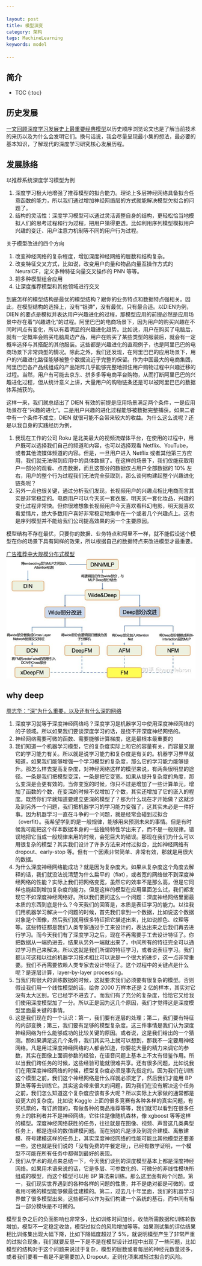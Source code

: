 ```yaml
---

layout: post
title: 模型演变
category: 架构
tags: MachineLearning
keywords: model

---
```


## 简介

* TOC
{:toc}

## 历史发展

[一文回顾深度学习发展史上最重要经典模型](https://mp.weixin.qq.com/s/tqZZS3MTqVgHJ9vZDrsSrg)以历史顺序浏览论文也是了解当前技术的来历以及为什么会发明它们。换句话说，我会尽量呈现最小集的想法，最必要的基本知识，了解现代的深度学习研究核心发展历程。

## 发展脉络

以推荐系统深度学习模型为例

1. 深度学习极大地增强了推荐模型的拟合能力。理论上多层神经网络具备拟合任意函数的能力，所以我们通过增加神经网络层的方式就能解决模型欠拟合的问题了。
2. 结构的灵活性：深度学习模型可以通过灵活调整自身的结构，更轻松恰当地模拟人们的思考过程和行为过程，把用户猜得更透。比如利用序列模型模拟用户兴趣的变迁、用户注意力机制等不同的用户行为过程。

关于模型改进的四个方向
1. 改变神经网络的复杂程度，增加深度神经网络的层数和结构复杂。
2. 改变特征交叉方式，比如说，改变用户向量和物品向量互操作方式的 NeuralCF，定义多种特征向量交叉操作的 PNN 等等。
3. 把多种模型组合应用
4. 让深度推荐模型和其他领域进行交叉

到底怎样的模型结构是最优的模型结构？跟你的业务特点和数据特点强相关。因此，在模型结构的选择上，没有“银弹”，没有最优，只有最合适。以DIEN为例，DIEN 的要点是模拟并表达用户兴趣进化的过程，那模型应用的前提必然是应用场景中存在着“兴趣进化”的过程。阿里巴巴的电商场景下，因为用户的购买兴趣在不同时间点有变化，所以有着明显的兴趣进化趋势。比如说，用户在购买了电脑后，就有一定概率会购买电脑周边产品，用户在购买了某些类型的服装后，就会有一定概率选择与其搭配的其他服装。这些都是兴趣进化的直观例子，也是阿里巴巴的电商场景下非常典型的情况。除此之外，我们还发现，在阿里巴巴的应用场景下，用户的兴趣进化路径能够被整个数据流近乎完整的保留。作为中国最大的电商集团，阿里巴巴各产品线组成的产品矩阵几乎能够完整地抓住用户购物过程中兴趣迁移的过程。当然，用户有可能去京东、拼多多等电商平台购物，从而打断阿里巴巴的兴趣进化过程，但从统计意义上讲，大量用户的购物链条还是可以被阿里巴巴的数据体系捕获的。

这样一来，我们就总结出了 DIEN 有效的前提是应用场景满足两个条件，一是应用场景存在“兴趣的进化”。二是用户兴趣的进化过程能够被数据完整捕获。如果二者中有一个条件不成立，DIEN 就很可能不会带来较大的收益。为什么这么说呢？还是以我自身的实践经历为例，
1. 我现在工作的公司 Roku 是北美最大的视频流媒体平台，在使用的过程中，用户既可以选择我们自己的频道和内容，也可以选择观看 Netflix、YouTube，或者其他流媒体频道的内容。但是，一旦用户进入 Netflix 或者其他第三方应用，我们就无法得到应用中的具体数据了。在这样的场景下，我们仅能获取用户一部分的观看、点击数据，而且这部分的数据仅占用户全部数据的 10% 左右，用户的整个行为过程我们无法完全获取到，那么谈何构建起整个兴趣进化链条呢？
2. 另外一点也很关键，通过分析我们发现，长视频用户的兴趣点相比电商而言其实是非常稳定的。电商用户可以今天买一套衣服，明天买一套化妆品，兴趣的变化过程非常快。但你很难想象长视频用户今天喜欢看科幻电影，明天就喜欢看爱情片，绝大多数用户喜好非常稳定地集中在一个或者几个兴趣点上。这也是序列模型并不能给我们公司提高效果的另一个主要原因。

模型结构不存在最优，只要你的数据、业务特点和阿里不一样，就不能假设这个模型在你的场景下具有同样的效果，所以根据自己的数据特点来改进模型才最重要。

[广告推荐中大规模分布式模型](https://zhuanlan.zhihu.com/p/161972813)
![](/public/upload/machine/recsys_model.png)


## why deep

[周志华：“深”为什么重要，以及还有什么深的网络](https://mp.weixin.qq.com/s/U6DvnuLogfmfYzwe5ULmiQ)

1. 深度学习就等于深度神经网络吗？深度学习是机器学习中使用深度神经网络的的子领域。所以如果我们要谈深度学习的话，是绕不开深度神经网络的。
2. 神经网络需要可微的函数、需要能够计算梯度，这是最根本最重要的
3. 我们知道一个机器学习模型，它的复杂度实际上和它的容量有关，而容量又跟它的学习能力有关。所以就是说学习能力和复杂度是有关的。机器学习界早就知道，如果我们能够增强一个学习模型的复杂度，那么它的学习能力能够提升。那怎么样去提高复杂度，对神经网络这样的模型来说，有两条很明显的途径。一条是我们把模型变深，一条是把它变宽。如果从提升复杂度的角度，那么变深是会更有效的。当你变宽的时候，你只不过是增加了一些计算单元，增加了函数的个数，在变深的时候不仅增加了个数，其实还增加了它的嵌入的程度。既然你们早就知道要建立更深的模型了？那为什么现在才开始做？这就涉及到另外一个问题，我们把机器学习的学习能力变强了，这其实未必是一件好事。因为机器学习一直在斗争的一个问题，就是经常会碰到过拟合（overfit）。我希望学到的是一般规律，能够用来预测未来的事情。但是有时候我可能把这个样本数据本身的一些独特特性学出来了，而不是一般规律。错误地把它当成一般规律来用的时候，会犯巨大的错误。那现在我们为什么可以用很复杂的模型？其实我们设计了许多方法来对付过拟合，比如神经网络有 dropout、early-stop 等。但有一个因素非常简单、非常有效，那就是用很大的数据。
4. 为什么深度神经网络能成功？就是因为复杂度大。如果从复杂度这个角度去解释的话，我们就没法说清楚为什么扁平的（flat），或者宽的网络做不到深度神经网络的性能？实际上我们把网络变宽，虽然它的效率不是那么高，但是它同样也能起到增加复杂度的能力。但是这样的模型在应用里面怎么试，我们都发现它不如深度神经网络好。所以我们要问这么一个问题：深度神经网络里面最本质的东西到底是什么？今天我们的回答是，本质是表征学习的能力。以往我们用机器学习解决一个问题的时候，首先我们拿到一个数据，比如说这个数据对象是个图像，然后我们就用很多特征把它描述出来，比如说颜色、纹理等等。这些特征都是我们人类专家通过手工来设计的，表达出来之后我们再去进行学习。而今天我们有了深度学习之后，现在不再需要手工去设计特征了。你把数据从一端扔进去，结果从另外一端就出来了，中间所有的特征完全可以通过学习自己来解决。所以这就是我们所谓的特征学习，或者说表征学习。我们都认可这和以往的机器学习技术相比可以说是一个很大的进步，这一点非常重要。我们不再需要依赖人类专家去设计特征了。这个过程中的关键点是什么呢？是逐层计算，layer-by-layer processing。
5. 当我们有很大的训练数据的时候，这就要求我们必须要有很复杂的模型。否则假设我们用一个线性模型的话，给你 2000 万样本还是 2 亿的样本，其实对它没有太大区别。它已经学不进去了。而我们有了充分的复杂度，恰恰它又给我们使用深度模型加了一分。所以正是因为这几个原因，我们才觉得这是深度模型里面最关键的事情。
6. 这是我们现在的一个认识：第一，我们要有逐层的处理；第二，我们要有特征的内部变换；第三，我们要有足够的模型复杂度。这三件事情是我们认为深度神经网络为什么能够成功的比较关键的原因。或者说，这是我们给出的一个猜测。那如果满足这几个条件，我们其实马上就可以想到，那我不一定要用神经网络。凡是用过深度神经网络的人都会知道，你要花大量的精力来调它的参数，其实在图像上面调参数的经验，在语音问题上基本上不太有借鉴作用。所以当我们跨任务的时候，这些经验可能就很难共享。还有很多问题，比如说我们在用深度神经网络的时候，模型复杂度必须是事先指定的。因为我们在训练这个模型之前，我们这个神经网络是什么样就必须定了，然后我们才能用 BP 算法等等去训练它。其实这会带来很大的问题，因为我们在没有解决这个任务之前，我们怎么知道这个复杂度应该有多大呢？所以实际上大家做的通常都是设更大的复杂度。比如说 Kaggle 上面的很多竞赛有各种各样的真实问题，有买机票的，有订旅馆的，有做各种的商品推荐等等，我们就可以看到在很多任务上的胜利者并不是神经网络，它往往是像随机森林，像 xgboost 等等这样的模型。深度神经网络获胜的任务，往往就是在图像、视频、声音这几类典型任务上，都是连续的数值建模问题。而在别的凡是涉及到混合建模、离散建模、符号建模这样的任务上，其实深度神经网络的性能可能比其他模型还要差一些。这也就是我们说的「没有免费的午餐定理」，已经有数学证明，一个模型不可能在所有任务中都得到最好的表现。
7. 我们从学术的观点来总结一下，今天我们谈到的深度模型基本上都是深度神经网络。如果用术语来说的话，它是多层、可参数化的、可微分的非线性模块所组成的模型，而这个模型可以用 BP 算法来训练。那么这里面有两个问题。第一，我们现实世界遇到的各种各样的问题的性质，并不是绝对都是可微的，或者用可微的模型能够做最佳建模的。第二，过去几十年里面，我们的机器学习界做了很多模型出来，这些都可以作为我们构建一个系统的基石，而中间有相当一部分模块是不可微的。


模型复杂之后的负面影响也非常多，比如训练时间加长，收敛所需数据和训练轮数增加，模型不一定稳定收敛，模型过拟合的风险增加等等。如果测试集的评估结果相比训练集出现大幅下降，比如下降幅度超过了 5%，就说明模型产生了非常严重的过拟合现象，我们就要反思一下是不是在模型设计过程中出现了一些问题，比如模型的结构对于这个问题来说过于复杂，模型的层数或者每层的神经元数量过多，或者我们要看一看是不是需要加入 Dropout，正则化项来减轻过拟合的风险。